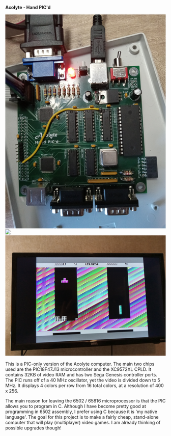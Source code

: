 <b>Acolyte - Hand PIC'd</b>

<img src="BoardPicture.jpg">

<img src="DisplayPicture.jpg">

<img src="DisplayPicture2.jpg">

This is a PIC-only version of the Acolyte computer.  The main two chips used are the PIC18F47J13 microcontroller and the XC9572XL CPLD.  It contains 32KB of video RAM and has two Sega Genesis controller ports.  The PIC runs off of a 40 MHz oscillator, yet the video is divided down to 5 MHz.  It displays 4 colors per row from 16 total colors, at a resolution of 400 x 256.  

The main reason for leaving the 6502 / 65816 microprocessor is that the PIC allows you to program in C.  Although I have become pretty good at programming in 6502 assembly, I prefer using C because it is 'my native language'.  The goal for this project is to make a fairly cheap, stand-alone computer that will play (multiplayer) video games.  I am already thinking of possible upgrades though!
